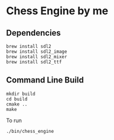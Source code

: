 # Chess Engine by me

## Dependencies

```
brew install sdl2
brew install sdl2_image
brew install sdl2_mixer
brew install sdl2_ttf
```

## Command Line Build

```
mkdir build
cd build
cmake ..
make
```

To run

```
./bin/chess_engine
```
